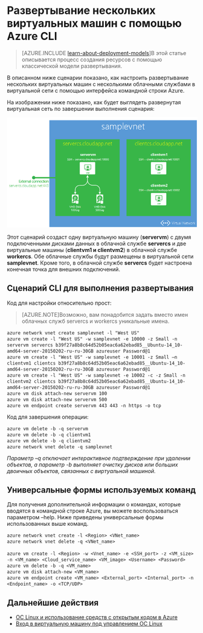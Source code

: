 <properties
   pageTitle="Развертывание нескольких виртуальных машин с помощью Azure CLI | Microsoft Azure"
   description="Узнайте, как выполнить развертывание нескольких виртуальных машин с помощью классической модели развертывания и Azure CL."
   services="virtual-machines"
   documentationCenter="nodejs"
   authors="AlanSt"
   manager="timlt"
   editor=""
   tags="azure-service-management"/>

   <tags
   ms.service="virtual-machines"
   ms.devlang="nodejs"
   ms.topic="article"
   ms.tgt_pltfrm="Linux"
   ms.workload="infrastructure-services"
   ms.date="02/20/2015"
   ms.author="alanst"/>

# Развертывание нескольких виртуальных машин с помощью Azure CLI

> [AZURE.INCLUDE [learn-about-deployment-models](../../includes/learn-about-deployment-models-include.md)]В этой статье описывается процесс создания ресурсов с помощью классической модели развертывания.

В описанном ниже сценарии показано, как настроить развертывание нескольких виртуальных машин c несколькими облачными службами в виртуальной сети с помощью интерфейса командной строки Azure.

На изображении ниже показано, как будет выглядеть развернутая виртуальная сеть по завершении выполнения сценария:

![](./media/virtual-machines-create-multi-vm-deployment-xplat-cli/multi-vm-xplat-cli.png)

Этот сценарий создаст одну виртуальную машину (**servervm**) с двумя подключенными дисками данных в облачной службе **servercs** и две виртуальные машины (**clientvm1 и clientvm2**) в облачной службе **workercs**. Обе облачные службы будут размещены в виртуальной сети **samplevnet**. Кроме того, в облачной службе **servercs** будет настроена конечная точка для внешних подключений.

## Сценарий CLI для выполнения развертывания
Код для настройки относительно прост:

>[AZURE.NOTE]Возможно, вам понадобится задать вместо имен облачных служб servercs и workercs уникальные имена.

    azure network vnet create samplevnet -l "West US"
    azure vm create -l "West US" -w samplevnet -e 10000 -z Small -n servervm servercs b39f27a8b8c64d52b05eac6a62ebad85__Ubuntu-14_10-amd64-server-20150202-ru-ru-30GB azureuser Password@1
    azure vm create -l "West US" -w samplevnet -e 10001 -z Small –n clientvm1 clientcs b39f27a8b8c64d52b05eac6a62ebad85__Ubuntu-14_10-amd64-server-20150202-ru-ru-30GB azureuser Password@1
    azure vm create -l "West US" -w samplevnet -e 10002 -c -z Small -n clientvm2 clientcs b39f27a8b8c64d52b05eac6a62ebad85__Ubuntu-14_10-amd64-server-20150202-ru-ru-30GB azureuser Password@1
    azure vm disk attach-new servervm 100
    azure vm disk attach-new servervm 500
    azure vm endpoint create servervm 443 443 -n https -o tcp

Код для завершения операции:

    azure vm delete -b -q servervm
    azure vm delete -b -q clientvm1
    azure vm delete -b -q clientvm2
    azure network vnet delete -q samplevnet

*Параметр –q отключает интерактивное подтверждение при удалении объектов, а параметр -b выполняет очистку дисков или больших двоичных объектов, связанных с виртуальной машиной.*

## Универсальные формы используемых команд

Для получения дополнительной информации о командах, которые вводятся в командной строке Azure, вы можете воспользоваться параметром –help. Ниже приведены универсальные формы использованных выше команд.

    azure network vnet create -l <Region> <VNet_name>
    azure network vnet delete -q <VNet_name>

    azure vm create -l <Region> -w <Vnet_name> -e <SSH_port> -z <VM_size> -n <VM_name> <Cloud_service_name> <VM_image> <Username> <Password>
    azure vm delete -b -q <VM_name>
    azure vm disk attach-new <VM_name>
    azure vm endpoint create <VM_name> <External_port> <Internal_port> -n <Endpoint_name> -o <TCP/UDP>

## Дальнейшие действия


* [ОС Linux и использование средств с открытым кодом в Azure](virtual-machines-linux-opensource.md)
* [Вход в виртуальную машину под управлением ОС Linux](virtual-machines-linux-how-to-log-on.md)
 

<!---HONumber=Sept15_HO4-->